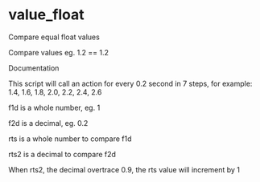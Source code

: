 # value_float
Compare equal float values

Compare values eg. 1.2 == 1.2

Documentation

This script will call an action for every 0.2 second in 7 steps, for example: 1.4, 1.6, 1.8, 2.0, 2.2, 2.4, 2.6

f1d is a whole number, eg. 1

f2d is a decimal, eg. 0.2


rts is a whole number to compare f1d 

rts2 is a decimal to compare f2d


When rts2, the decimal overtrace 0.9, the rts value will increment by 1











